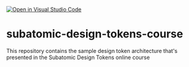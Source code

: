 [![Open in Visual Studio Code](https://classroom.github.com/assets/open-in-vscode-2e0aaae1b6195c2367325f4f02e2d04e9abb55f0b24a779b69b11b9e10269abc.svg)](https://classroom.github.com/online_ide?assignment_repo_id=19001381&assignment_repo_type=AssignmentRepo)
# subatomic-design-tokens-course
This repository contains the sample design token architecture that's presented in the Subatomic Design Tokens online course
